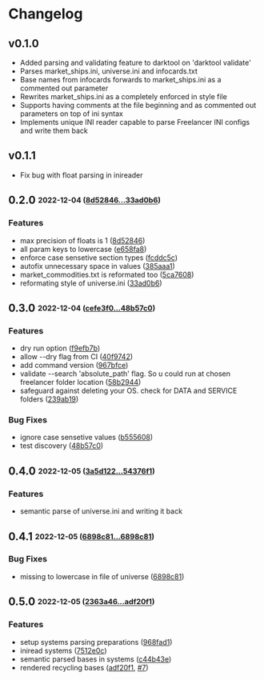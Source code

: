 # Changelog

## v0.1.0

- Added parsing and validating feature to darktool on 'darktool validate'
- Parses market_ships.ini, universe.ini and infocards.txt
- Base names from infocards forwards to market_ships.ini as a commented out parameter
- Rewrites market_ships.ini as a completely enforced in style file
- Supports having comments at the file beginning and as commented out parameters on top of ini syntax
- Implements unique INI reader capable to parse Freelancer INI configs and write them back

## v0.1.1

- Fix bug with float parsing in inireader

## **0.2.0** <sub><sup>2022-12-04 ([8d52846...33ad0b6](https://github.com/darklab8/darklab_freelancer_darktool/compare/8d52846...33ad0b6?diff=split))</sup></sub>

### Features
*  max precision of floats is 1 ([8d52846](https://github.com/darklab8/darklab_freelancer_darktool/commit/8d52846))
*  all param keys to lowercase ([e658fa8](https://github.com/darklab8/darklab_freelancer_darktool/commit/e658fa8))
*  enforce case sensetive section types ([fcddc5c](https://github.com/darklab8/darklab_freelancer_darktool/commit/fcddc5c))
*  autofix unnecessary space in values ([385aaa1](https://github.com/darklab8/darklab_freelancer_darktool/commit/385aaa1))
*  market\_commodities\.txt is reformated too ([5ca7608](https://github.com/darklab8/darklab_freelancer_darktool/commit/5ca7608))
*  reformating style of universe\.ini ([33ad0b6](https://github.com/darklab8/darklab_freelancer_darktool/commit/33ad0b6))

## **0.3.0** <sub><sup>2022-12-04 ([cefe3f0...48b57c0](https://github.com/darklab8/darklab_freelancer_darktool/compare/cefe3f0...48b57c0?diff=split))</sup></sub>

### Features
*  dry run option ([f9efb7b](https://github.com/darklab8/darklab_freelancer_darktool/commit/f9efb7b))
*  allow --dry flag from CI ([40f9742](https://github.com/darklab8/darklab_freelancer_darktool/commit/40f9742))
*  add  command version ([967bfce](https://github.com/darklab8/darklab_freelancer_darktool/commit/967bfce))
*  validate \-\-search 'absolute\_path' flag\. So u could run at chosen freelancer folder location ([58b2944](https://github.com/darklab8/darklab_freelancer_darktool/commit/58b2944))
*  safeguard against deleting your OS\. check for DATA and SERVICE folders ([239ab19](https://github.com/darklab8/darklab_freelancer_darktool/commit/239ab19))


### Bug Fixes
*  ignore case sensetive values ([b555608](https://github.com/darklab8/darklab_freelancer_darktool/commit/b555608))
*  test discovery ([48b57c0](https://github.com/darklab8/darklab_freelancer_darktool/commit/48b57c0))

## **0.4.0** <sub><sup>2022-12-05 ([3a5d122...54376f1](https://github.com/darklab8/darklab_freelancer_darktool/compare/3a5d122...54376f1?diff=split))</sup></sub>

### Features
 - semantic parse of universe.ini and writing it back

 ## **0.4.1** <sub><sup>2022-12-05 ([6898c81...6898c81](https://github.com/darklab8/darklab_freelancer_darktool/compare/6898c81...6898c81?diff=split))</sup></sub>

### Bug Fixes
*  missing to lowercase in file of universe ([6898c81](https://github.com/darklab8/darklab_freelancer_darktool/commit/6898c81))

## **0.5.0** <sub><sup>2022-12-05 ([2363a46...adf20f1](https://github.com/darklab8/darklab_freelancer_darktool/compare/2363a46...adf20f1?diff=split))</sup></sub>

### Features
*  setup systems parsing preparations ([968fad1](https://github.com/darklab8/darklab_freelancer_darktool/commit/968fad1))
*  iniread systems ([7512e0c](https://github.com/darklab8/darklab_freelancer_darktool/commit/7512e0c))
*  semantic parsed bases in systems ([c44b43e](https://github.com/darklab8/darklab_freelancer_darktool/commit/c44b43e))
*  rendered recycling bases ([adf20f1](https://github.com/darklab8/darklab_freelancer_darktool/commit/adf20f1), [#7](https://github.com/darklab8/darklab_freelancer_darktool/issues/#7))